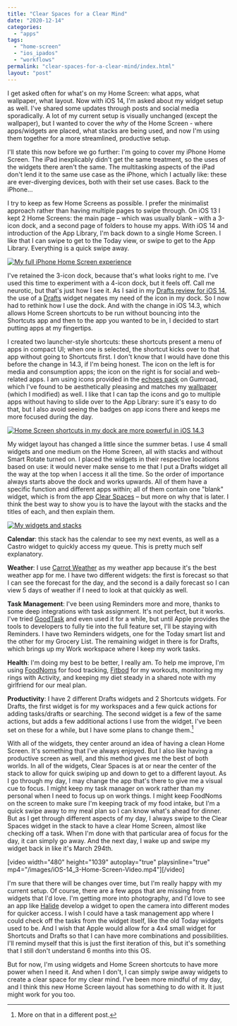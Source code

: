 ```yaml
---
title: "Clear Spaces for a Clear Mind"
date: "2020-12-14"
categories: 
  - "apps"
tags: 
  - "home-screen"
  - "ios_ipados"
  - "workflows"
permalink: "clear-spaces-for-a-clear-mind/index.html"
layout: "post"
---
```


I get asked often for what's on my Home Screen: what apps, what wallpaper, what layout. Now with iOS 14, I'm asked about my widget setup as well. I've shared some updates through posts and social media sporadically. A lot of my current setup is visually unchanged (except the wallpaper), but I wanted to cover the _why_ of the Home Screen - where apps/widgets are placed, what stacks are being used, and now I'm using them together for a more streamlined, productive setup.

I'll state this now before we go further: I'm going to cover my iPhone Home Screen. The iPad inexplicably didn't get the same treatment, so the uses of the widgets there aren't the same. The multitasking aspects of the iPad don't lend it to the same use case as the iPhone, which I actually like: these are ever-diverging devices, both with their set use cases. Back to the iPhone…

I try to keep as few Home Screens as possible. I prefer the minimalist approach rather than having multiple pages to swipe through. On iOS 13 I kept 2 Home Screens: the main page – which was usually blank – with a 3-icon dock, and a second page of folders to house my apps. With iOS 14 and introduction of the App Library, I'm back down to a single Home Screen. I like that I can swipe to get to the Today view, or swipe to get to the App Library. Everything is a quick swipe away.

[![](/images/My-iOS-14.3-iPhone-Home-Screen-1024x679.png "My full iPhone Home Screen experience")](/images/My-iOS-14.3-iPhone-Home-Screen.png)

I've retained the 3-icon dock, because that's what looks right to me. I've used this time to experiment with a 4-icon dock, but it feels off. Call me neurotic, but that's just how I see it. As I said in my [Drafts review for iOS 14](https://www.macstories.net/reviews/drafts-22-review-widgets-scribble-and-more/), the use of a [Drafts](https://apps.apple.com/us/app/drafts/id1236254471?uo=4&at=1001l4VZ) widget negates my need of the icon in my dock. So I now had to rethink how I use the dock. And with the change in iOS 14.3, which allows Home Screen shortcuts to be run without bouncing into the Shortcuts app and then to the app you wanted to be in, I decided to start putting apps at my fingertips.

I created two launcher-style shortcuts: these shortcuts present a menu of apps in compact UI; when one is selected, the shortcut kicks over to that app without going to Shortcuts first. I don't know that I would have done this before the change in 14.3, if I'm being honest. The icon on the left is for media and consumption apps; the icon on the right is for social and web-related apps. I am using icons provided in the [echoes pack](https://gumroad.com/l/echoes) on Gumroad, which I've found to be aesthetically pleasing and matches my [wallpaper](https://pin.it/7HfbaWA) (which I modified) as well. I like that I can tap the icons and go to multiple apps without having to slide over to the App Library: sure it's easy to do that, but I also avoid seeing the badges on app icons there and keeps me more focused during the day.

[![](/images/iOS-14.3-Dock-Shortcuts-1024x679.png "Home Screen shortcuts in my dock are more powerful in iOS 14.3")](/images/iOS-14.3-Dock-Shortcuts.png)

My widget layout has changed a little since the summer betas. I use 4 small widgets and one medium on the Home Screen, all with stacks and without Smart Rotate turned on. I placed the widgets in their respective locations based on use: it would never make sense to me that I put a Drafts widget all the way at the top when I access it all the time. So the order of importance always starts above the dock and works upwards. All of them have a specific function and different apps within; all of them contain one "blank" widget, which is from the app [Clear Spaces](https://apps.apple.com/us/app/clear-spaces/id1532666619?uo=4&at=1001l4VZ) – but more on why that is later. I think the best way to show you is to have the layout with the stacks and the titles of each, and then explain them.

[![](/images/iOS-14-Home-Screen-Widget-Stack-Layout-537x1024.png "My widgets and stacks")](/images/iOS-14-Home-Screen-Widget-Stack-Layout.png) 

**Calendar**: this stack has the calendar to see my next events, as well as a Castro widget to quickly access my queue. This is pretty much self explanatory.

**Weather**: I use [Carrot Weather](https://apps.apple.com/us/app/carrot-weather/id961390574?uo=4&at=1001l4VZ) as my weather app because it's the best weather app for me. I have two different widgets: the first is forecast so that I can see the forecast for the day, and the second is a daily forecast so I can view 5 days of weather if I need to look at that quickly as well.

**Task Management**: I've been using Reminders more and more, thanks to some deep integrations with task assignment. It's not perfect, but it works. I've tried [GoodTask](https://apps.apple.com/us/app/goodtask-to-do-list-manager/id1068039220?uo=4&at=1001l4VZ) and even used it for a while, but until Apple provides the tools to developers to fully tie into the full feature set, I'll be staying with Reminders. I have two Reminders widgets, one for the Today smart list and the other for my Grocery List. The remaining widget in there is for Drafts, which brings up my Work workspace where I keep my work tasks.

**Health**: I'm doing my best to be better, I really am. To help me improve, I'm using [FoodNoms](https://apps.apple.com/us/app/foodnoms-food-tracker/id1479461686?uo=4&at=1001l4VZ) for food tracking, [Fitbod](https://apps.apple.com/us/app/fitbod-workout-fitness-plans/id1041517543?uo=4&at=1001l4VZ) for my workouts, monitoring my rings with Activity, and keeping my diet steady in a shared note with my girlfriend for our meal plan.

**Productivity**: I have 2 different Drafts widgets and 2 Shortcuts widgets. For Drafts, the first widget is for my workspaces and a few quick actions for adding tasks/drafts or searching. The second widget is a few of the same actions, but adds a few additional actions I use from the widget. I've been set on these for a while, but I have some plans to change them.[^1]

With all of the widgets, they center around an idea of having a clean Home Screen. It's something that I've always enjoyed. But I also like having a productive screen as well, and this method gives me the best of both worlds. In all of the widgets, Clear Spaces is at or near the center of the stack to allow for quick swiping up and down to get to a different layout. As I go through my day, I may change the app that's there to give me a visual cue to focus. I might keep my task manager on work rather than my personal when I need to focus up on work things. I might keep FoodNoms on the screen to make sure I'm keeping track of my food intake, but I'm a quick swipe away to my meal plan so I can know what's ahead for dinner. But as I get through different aspects of my day, I always swipe to the Clear Spaces widget in the stack to have a clear Home Screen, almost like checking off a task. When I'm done with that particular area of focus for the day, it can simply go away. And the next day, I wake up and swipe my widget back in like it's March 294th.

\[video width="480" height="1039" autoplay="true" playsinline="true" mp4="/images/iOS-14\_3-Home-Screen-Video.mp4"\]\[/video\]

I'm sure that there will be changes over time, but I'm really happy with my current setup. Of course, there are a few apps that are missing from widgets that I'd love. I'm getting more into photography, and I'd love to see an app like [Halide](https://apps.apple.com/us/app/halide-mark-ii-pro-camera/id885697368?uo=4&at=1001l4VZ) develop a widget to open the camera into different modes for quicker access. I wish I could have a task management app where I could check off the tasks from the widget itself, like the old Today widgets used to be. And I wish that Apple would allow for a 4x4 small widget for Shortcuts and Drafts so that I can have more combinations and possibilities. I'll remind myself that this is just the first iteration of this, but it's something that I still don't understand 6 months into this OS.

But for now, I'm using widgets and Home Screen shortcuts to have more power when I need it. And when I don't, I can simply swipe away widgets to create a clear space for my clear mind. I've been more mindful of my day, and I think this new Home Screen layout has something to do with it. It just might work for you too.

[^1]: More on that in a different post.
